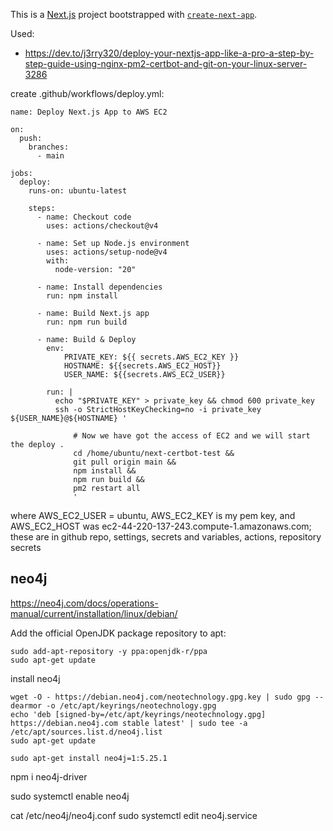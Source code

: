 This is a [Next.js](https://nextjs.org) project bootstrapped with [`create-next-app`](https://nextjs.org/docs/app/api-reference/cli/create-next-app).

Used: 

- https://dev.to/j3rry320/deploy-your-nextjs-app-like-a-pro-a-step-by-step-guide-using-nginx-pm2-certbot-and-git-on-your-linux-server-3286

create .github/workflows/deploy.yml: 

```
name: Deploy Next.js App to AWS EC2

on:
  push:
    branches:
      - main

jobs:
  deploy:
    runs-on: ubuntu-latest

    steps:
      - name: Checkout code
        uses: actions/checkout@v4

      - name: Set up Node.js environment
        uses: actions/setup-node@v4
        with:
          node-version: "20"

      - name: Install dependencies
        run: npm install

      - name: Build Next.js app
        run: npm run build

      - name: Build & Deploy
        env:
            PRIVATE_KEY: ${{ secrets.AWS_EC2_KEY }}
            HOSTNAME: ${{secrets.AWS_EC2_HOST}}
            USER_NAME: ${{secrets.AWS_EC2_USER}}

        run: |
          echo "$PRIVATE_KEY" > private_key && chmod 600 private_key
          ssh -o StrictHostKeyChecking=no -i private_key ${USER_NAME}@${HOSTNAME} '

              # Now we have got the access of EC2 and we will start the deploy .
              cd /home/ubuntu/next-certbot-test &&
              git pull origin main &&
              npm install &&
              npm run build &&
              pm2 restart all 
              '
```

where AWS_EC2_USER = ubuntu, AWS_EC2_KEY is my pem key, and AWS_EC2_HOST was ec2-44-220-137-243.compute-1.amazonaws.com; these are in github repo, settings, secrets and variables, actions, repository secrets 

## neo4j

https://neo4j.com/docs/operations-manual/current/installation/linux/debian/

Add the official OpenJDK package repository to apt:

```
sudo add-apt-repository -y ppa:openjdk-r/ppa
sudo apt-get update
```

install neo4j

```
wget -O - https://debian.neo4j.com/neotechnology.gpg.key | sudo gpg --dearmor -o /etc/apt/keyrings/neotechnology.gpg
echo 'deb [signed-by=/etc/apt/keyrings/neotechnology.gpg] https://debian.neo4j.com stable latest' | sudo tee -a /etc/apt/sources.list.d/neo4j.list
sudo apt-get update
```

```
sudo apt-get install neo4j=1:5.25.1
```

npm i neo4j-driver

sudo systemctl enable neo4j

cat /etc/neo4j/neo4j.conf
sudo systemctl edit neo4j.service


